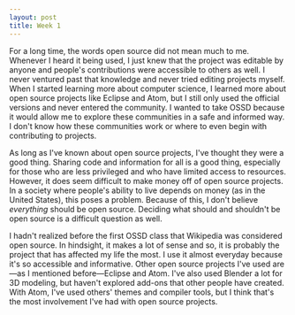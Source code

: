```yaml
---
layout: post
title: Week 1
---
```


For a long time, the words open source did not mean much to me. Whenever I heard it being used, I just knew that the project was editable by anyone and people's contributions were accessible to others as well. I never ventured past that knowledge and never tried editing projects myself. When I started learning more about computer science, I learned more about open source projects like Eclipse and Atom, but I still only used the official versions and never entered the community. I wanted to take OSSD because it would allow me to explore these communities in a safe and informed way. I don't know how these communities work or where to even begin with contributing to projects.

As long as I've known about open source projects, I've thought they were a good thing. Sharing code and information for all is a good thing, especially for those who are less privileged and who have limited access to resources. However, it does seem difficult to make money off of open source projects. In a society where people's ability to live depends on money (as in the United States), this poses a problem. Because of this, I don't believe *everything* should be open source. Deciding what should and shouldn't be open source is a difficult question as well.

I hadn't realized before the first OSSD class that Wikipedia was considered open source. In hindsight, it makes a lot of sense and so, it is probably the project that has affected my life the most. I use it almost everyday because it's so accessible and informative. Other open source projects I've used are&mdash;as I mentioned before&mdash;Eclipse and Atom. I've also used Blender a lot for 3D modeling, but haven't explored add-ons that other people have created. With Atom, I've used others' themes and compiler tools, but I think that's the most involvement I've had with open source projects.
